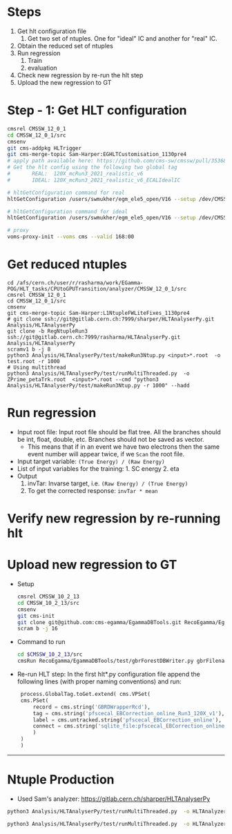 # Steps

1. Get hlt configuration file
    1. Get two set of ntuples. One for "ideal" IC and another for "real" IC.
2. Obtain the reduced set of ntuples
3. Run regression
    1. Train
    2. evaluation
4. Check new regression by re-run the hlt step
5. Upload the new regression to GT

# Step - 1: Get HLT configuration

```bash
cmsrel CMSSW_12_0_1
cd CMSSW_12_0_1/src
cmsenv
git cms-addpkg HLTrigger
git cms-merge-topic Sam-Harper:EGHLTCustomisation_1130pre4
# apply path available here: https://github.com/cms-sw/cmssw/pull/35368/files
# Get the hlt config using the following two global tag
#       REAL:  120X_mcRun3_2021_realistic_v6
#       IDEAL: 120X_mcRun3_2021_realistic_v6_ECALIdealIC

# hltGetConfiguration command for real
hltGetConfiguration /users/swmukher/egm_ele5_open/V16 --setup /dev/CMSSW_12_0_0/GRun/V6 --globaltag 120X_mcRun3_2021_realistic_v6 --input root://cms-xrd-global.cern.ch///store/mc/Run3Winter21DRMiniAOD/DoubleElectron_Pt-1To300-gun/GEN-SIM-DIGI-RAW/FlatPU0to80FEVT_112X_mcRun3_2021_realistic_v16-v3/120000/0019ce34-a026-4ec0-83a5-3094586bce59.root --mc --process MYHLT --prescale none --max-events 50 --eras Run3 --output none --customise HLTrigger/Configuration/customizeHLTforEGamma.customiseEGammaMenuDev > hlt_real.py

# hltGetConfiguration command for ideal
hltGetConfiguration /users/swmukher/egm_ele5_open/V16 --setup /dev/CMSSW_12_0_0/GRun/V6 --globaltag auto:120X_mcRun3_2021_realistic_v6_ECALIdealIC --input root://cms-xrd-global.cern.ch///store/mc/Run3Winter21DRMiniAOD/DoubleElectron_Pt-1To300-gun/GEN-SIM-DIGI-RAW/FlatPU0to80FEVT_112X_mcRun3_2021_realistic_v16-v3/120000/0019ce34-a026-4ec0-83a5-3094586bce59.root --mc --process MYHLT --prescale none --max-events 50 --eras Run3 --output none --customise HLTrigger/Configuration/customizeHLTforEGamma.customiseEGammaMenuDev  > hlt_ideal.py

# proxy
voms-proxy-init --voms cms --valid 168:00
```

# Get reduced ntuples

```
cd /afs/cern.ch/user/r/rasharma/work/EGamma-POG/HLT_tasks/CPUtoGPUTransition/analyzer/CMSSW_12_0_1/src
cmsrel CMSSW_12_0_1
cd CMSSW_12_0_1/src
cmsenv
git cms-merge-topic Sam-Harper:L1NtupleFWLiteFixes_1130pre4
# git clone ssh://git@gitlab.cern.ch:7999/sharper/HLTAnalyserPy.git Analysis/HLTAnalyserPy
git clone -b RegNtupleRun3 ssh://git@gitlab.cern.ch:7999/rasharma/HLTAnalyserPy.git Analysis/HLTAnalyserPy
scramv1 b -j 8
python3 Analysis/HLTAnalyserPy/test/makeRun3Ntup.py <input>*.root  -o test.root -r 1000
# Using multithread
python3 Analysis/HLTAnalyserPy/test/runMultiThreaded.py  -o ZPrime_petaTrk.root  <input>*.root --cmd "python3 Analysis/HLTAnalyserPy/test/makeRun3Ntup.py -r 1000" --hadd
```

# Run regression

- Input root file: Input root file should be flat tree. All the branches should be int, float, double, etc. Branches should not be saved as vector.
    - This means that if in an event we have two electrons then the same event number will appear twice, if we `Scan` the root file.
- Input target variable: `(True Energy) / (Raw Energy)`
- List of input variables for the training:
      1. SC energy
      2. eta
- Output
    1. invTar: Invarse target, i.e. `(Raw Energy) / (True Energy)`
    2. To get the corrected response: `invTar * mean`


# Verify new regression by re-running hlt

# Upload new regression to GT

- Setup
    ```bash
    cmsrel CMSSW_10_2_13
    cd CMSSW_10_2_13/src
    cmsenv
    git cms-init
    git clone git@github.com:cms-egamma/EgammaDBTools.git RecoEgamma/EgammaDBTools
    scram b -j 16
    ```

- Command to run
    ```bash
    cd $CMSSW_10_2_13/src
    cmsRun RecoEgamma/EgammaDBTools/test/gbrForestDBWriter.py gbrFilename=/eos/user/r/rasharma/post_doc_ihep/EGamma/HLT/regression/MainNtuples_v2/results/resultsSC_MainNtuples_FullSelection_FlatNtuple/Run3HLT_RealIC_RealTraining_stdVar_stdCuts_EB_ntrees1500_results.root fileLabel=EBCorrection dbTag=pfscecal_EBCorrection_online_Run3_120X_v1 dbLabel=pfscecal_EBCorrection_online dbFilename=/eos/user/r/rasharma/post_doc_ihep/EGamma/HLT/regression/MainNtuples_v2/dbFiles/pfscecal_EBCorrection_online_Run3_120X_v1
    ```
- Re-run HLT step: In the first hlt\*.py configuration file append the following lines (with proper naming conventions) and run:

   ```python
    process.GlobalTag.toGet.extend( cms.VPSet(
    cms.PSet(
        record = cms.string('GBRDWrapperRcd'),
        tag = cms.string('pfscecal_EBCorrection_online_Run3_120X_v1'),
        label = cms.untracked.string('pfscecal_EBCorrection_online'),
        connect = cms.string('sqlite_file:pfscecal_EBCorrection_online_Run3_120X_v1.db')
        )
    )
    )
   ```

-----



# Ntuple Production

- Used Sam's analyzer: https://gitlab.cern.ch/sharper/HLTAnalyserPy

```bash
python3 Analysis/HLTAnalyserPy/test/runMultiThreaded.py  -o HLTAnalyzerTree_REAL.root /eos/cms/store/group/phys_egamma/arun/run3_egamma_hlt/DoubleElectron_Pt-1To300-gun/winter21/211008_134201_REAL/0000/output_1*.root --cmd "python3 Analysis/HLTAnalyserPy/test/makeRun3Ntup.py -r 1000" --hadd

python3 Analysis/HLTAnalyserPy/test/runMultiThreaded.py  -o HLTAnalyzerTree_IDEAL.root /eos/cms/store/group/phys_egamma/arun/run3_egamma_hlt/DoubleElectron_Pt-1To300-gun/winter21/211008_134201_IDEAL/0000/output_1*.root --cmd "python3 Analysis/HLTAnalyserPy/test/makeRun3Ntup.py -r 1000" --hadd

```
